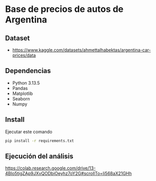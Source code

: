 # Base de precios de autos de Argentina

## Dataset
- https://www.kaggle.com/datasets/ahmettalhabektas/argentina-car-prices/data

## Dependencias
- Python 3.13.5
- Pandas
- Matplotlib
- Seaborn
- Numpy

## Install
Ejecutar este comando 
```bash
pip install -r requirements.txt
```

## Ejecución del análisis
https://colab.research.google.com/drive/13-4BIo5tigZAp9JXvQODbiOeyhz7oY2G#scrollTo=li568aX21GHh
